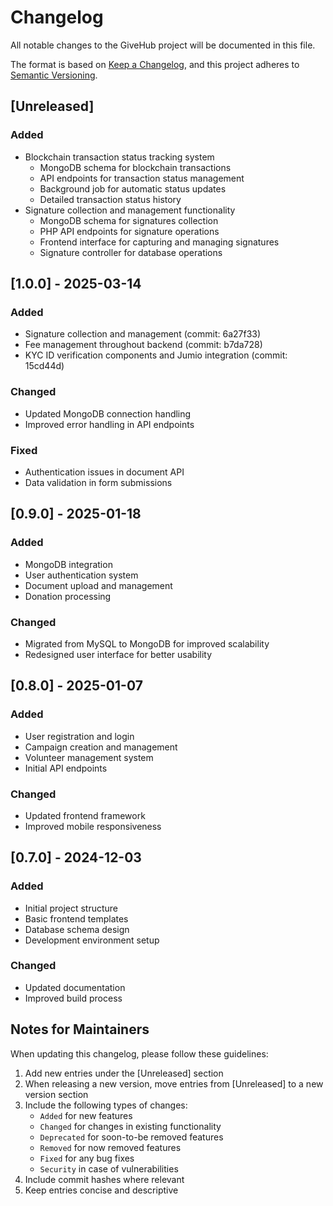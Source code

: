 # Changelog

All notable changes to the GiveHub project will be documented in this file.

The format is based on [Keep a Changelog](https://keepachangelog.com/en/1.0.0/),
and this project adheres to [Semantic Versioning](https://semver.org/spec/v2.0.0.html).

## [Unreleased]

### Added
- Blockchain transaction status tracking system
  - MongoDB schema for blockchain transactions
  - API endpoints for transaction status management
  - Background job for automatic status updates
  - Detailed transaction status history
- Signature collection and management functionality
  - MongoDB schema for signatures collection
  - PHP API endpoints for signature operations
  - Frontend interface for capturing and managing signatures
  - Signature controller for database operations

## [1.0.0] - 2025-03-14

### Added
- Signature collection and management (commit: 6a27f33)
- Fee management throughout backend (commit: b7da728)
- KYC ID verification components and Jumio integration (commit: 15cd44d)

### Changed
- Updated MongoDB connection handling
- Improved error handling in API endpoints

### Fixed
- Authentication issues in document API
- Data validation in form submissions

## [0.9.0] - 2025-01-18

### Added
- MongoDB integration
- User authentication system
- Document upload and management
- Donation processing

### Changed
- Migrated from MySQL to MongoDB for improved scalability
- Redesigned user interface for better usability

## [0.8.0] - 2025-01-07

### Added
- User registration and login
- Campaign creation and management
- Volunteer management system
- Initial API endpoints

### Changed
- Updated frontend framework
- Improved mobile responsiveness

## [0.7.0] - 2024-12-03

### Added
- Initial project structure
- Basic frontend templates
- Database schema design
- Development environment setup

### Changed
- Updated documentation
- Improved build process

## Notes for Maintainers

When updating this changelog, please follow these guidelines:

1. Add new entries under the [Unreleased] section
2. When releasing a new version, move entries from [Unreleased] to a new version section
3. Include the following types of changes:
   - `Added` for new features
   - `Changed` for changes in existing functionality
   - `Deprecated` for soon-to-be removed features
   - `Removed` for now removed features
   - `Fixed` for any bug fixes
   - `Security` in case of vulnerabilities
4. Include commit hashes where relevant
5. Keep entries concise and descriptive 